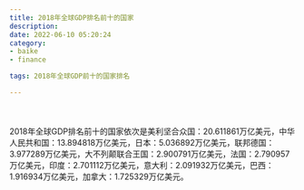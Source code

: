 ```yaml
---
title: 2018年全球GDP排名前十的国家
description:
date: 2022-06-10 05:20:24
category:
- baike
- finance

tags: 2018年全球GDP前十的国家排名

---
```


<script src="/assets/js/charts/chart.js"></script>

<div style="width: 100%; margin: 10% auto; ">
    <canvas id="myChart"></canvas>
</div>

<div>
<p class="paragraph">2018年全球GDP排名前十的国家依次是美利坚合众国：20.611861万亿美元，中华人民共和国：13.894818万亿美元，日本：5.036892万亿美元，联邦德国：3.977289万亿美元，大不列颠联合王国：2.900791万亿美元，法国：2.790957万亿美元，印度：2.701112万亿美元，意大利：2.091932万亿美元，巴西：1.916934万亿美元，加拿大：1.725329万亿美元。</p>
</div>

<script>
    const labels = ["美利坚合众国", "中华人民共和国", "日本", "联邦德国", "大不列颠联合王国", "法国", "印度", "意大利", "巴西", "加拿大"];

    const dataGdp = {
        labels: labels,
        datasets: [{
            label: '$（万亿美元）  •  即刻编程  •  cn.hongkezhang.com',
            backgroundColor: 'rgb(205 96 144)',
            borderColor: 'rgb(0 0 128)',
            data: [20.611861, 13.894818, 5.036892, 3.977289, 2.900791, 2.790957, 2.701112, 2.091932, 1.916934, 1.725329],
            barPercentage: 0.3
        }]
    };

    const config = {
        type: 'bar',
        data: dataGdp,
        options: {
            series: [
                {
                    barWidth: '20%'
                }
            ],
            graphic: [{
                type: 'group',
                bounding: 'raw',
                rotation: Math.PI / 4,//正方形旋转的角度
                right: 70,
                bottom: 15,
                z: 100,
                children: [
                    {
                        type: 'rect',
                        left: 'center',//描述怎么根据父元素进行定位
                        top: 'center',//描述怎么根据父元素进行定位
                        z: 100,
                        shape: {
                            width: 140,
                            height: 30
                        },
                        style: {
                            // fill: 'rgba(0,0,0,0.3)'
                        }
                    },
                    {
                        type: 'text',
                        left: 'center',
                        top: 'center',
                        z: 100,
                        style: {
                            fill: '#000000',
                            text: 'domain.com',
                            font: 'bolder 14px Microsoft YaHei'
                        }
                    }
                ]
            }]
        }
    };

    const myChart = new Chart(
        document.getElementById('myChart'),
        config
    );
</script>
